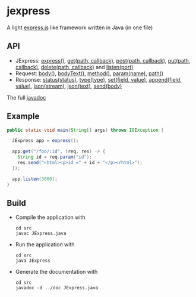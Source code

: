 # jexpress
A light [express.js](http://expressjs.com/) like framework written in Java (in one file)

## API
- JExpress: [express()](https://rawgit.com/forax/jexpress/master/doc/JExpress.html#express--),
            [get(path, callback)](https://rawgit.com/forax/jexpress/master/doc/JExpress.html#get-java.lang.String-JExpress.Callback-),
            [post(path, callback)](https://rawgit.com/forax/jexpress/master/doc/JExpress.html#post-java.lang.String-JExpress.Callback-),
            [put(path, callback)](https://rawgit.com/forax/jexpress/master/doc/JExpress.html#put-java.lang.String-JExpress.Callback-),
            [delete(path, callback)](https://rawgit.com/forax/jexpress/master/doc/JExpress.html#delete-java.lang.String-JExpress.Callback-) and
            [listen(port)](https://rawgit.com/forax/jexpress/master/doc/JExpress.html#listen-int-)                   
- Request: [body()](https://rawgit.com/forax/jexpress/master/doc/JExpress.Request.html#body--),
           [bodyText()](https://rawgit.com/forax/jexpress/master/doc/JExpress.Request.html#bodyText--),
           [method()](https://rawgit.com/forax/jexpress/master/doc/JExpress.Request.html#method--),
           [param(name)](https://rawgit.com/forax/jexpress/master/doc/JExpress.Request.html#param-java.lang.String-),
           [path()](https://rawgit.com/forax/jexpress/master/doc/JExpress.Request.html#path--)         
- Response: [status(status)](https://rawgit.com/forax/jexpress/master/doc/JExpress.Response.html#status-int-),
            [type(type)](https://rawgit.com/forax/jexpress/master/doc/JExpress.Response.html#type-java.lang.String-),
            [set(field, value)](https://rawgit.com/forax/jexpress/master/doc/JExpress.Response.html#set-java.lang.String-java.lang.String-),
            [append(field, value)](https://rawgit.com/forax/jexpress/master/doc/JExpress.Response.html#append-java.lang.String-java.lang.String-),
            [json(stream)](https://rawgit.com/forax/jexpress/master/doc/JExpress.Response.html#json-java.util.stream.Stream-),
            [json(text)](https://rawgit.com/forax/jexpress/master/doc/JExpress.Response.html#json-java.lang.String-),
            [send(body)](https://rawgit.com/forax/jexpress/master/doc/JExpress.Response.html#send-java.lang.String-)

The full [javadoc](https://rawgit.com/forax/jexpress/master/doc/index.html)

## Example
  ```java
  public static void main(String[] args) throws IOException {

    JExpress app = express();

    app.get("/foo/:id", (req, res) -> {
      String id = req.param("id");
      res.send("<html><p>id =" + id + "</p></html>");
    });

    app.listen(3000);
  }
  ```

## Build
- Compile the application with
  ```
  cd src
  javac JExpress.java
  ```
  
- Run the application with
  ```
  cd src
  java JExpress
  ```
  
- Generate the documentation with
  ```
  cd src
  javadoc -d ../doc JExpress.java
  ```
 